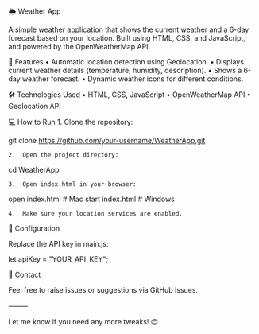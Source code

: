 🌦️ Weather App

A simple weather application that shows the current weather and a 6-day forecast based on your location. Built using HTML, CSS, and JavaScript, and powered by the OpenWeatherMap API.

🚀 Features
	•	Automatic location detection using Geolocation.
	•	Displays current weather details (temperature, humidity, description).
	•	Shows a 6-day weather forecast.
	•	Dynamic weather icons for different conditions.

🛠️ Technologies Used
	•	HTML, CSS, JavaScript
	•	OpenWeatherMap API
	•	Geolocation API

💻 How to Run
	1.	Clone the repository:

git clone https://github.com/your-username/WeatherApp.git


	2.	Open the project directory:

cd WeatherApp


	3.	Open index.html in your browser:

open index.html  # Mac
start index.html # Windows


	4.	Make sure your location services are enabled.

🔑 Configuration

Replace the API key in main.js:

let apiKey = "YOUR_API_KEY";

📧 Contact

Feel free to raise issues or suggestions via GitHub Issues.

⸻

Let me know if you need any more tweaks! 😊
